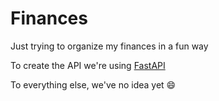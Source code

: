 # Finances
Just trying to organize my finances in a fun way


To create the API we're using <a href='https://fastapi.tiangolo.com/'>FastAPI</a>

To everything else, we've no idea yet :smile:
